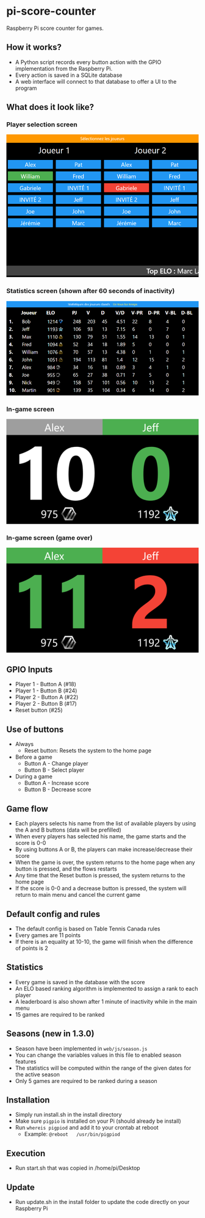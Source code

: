 # pi-score-counter
Raspberry Pi score counter for games.

## How it works?
- A Python script records every button action with the GPIO implementation from the Raspberry Pi.
- Every action is saved in a SQLite database
- A web interface will connect to that database to offer a UI to the program

## What does it look like?
### Player selection screen
![Player selection screen](https://raw.githubusercontent.com/TheWhite147/pi-score-counter/master/players.PNG "Player selection screen")

### Statistics screen (shown after 60 seconds of inactivity)
![Statistics screen](https://raw.githubusercontent.com/TheWhite147/pi-score-counter/master/stats.PNG "Statistics screen")

### In-game screen
![In-game screen](https://raw.githubusercontent.com/TheWhite147/pi-score-counter/master/in-game.PNG "In-game screen")

### In-game screen (game over)
![In-game screen - Game over](https://raw.githubusercontent.com/TheWhite147/pi-score-counter/master/game-done.PNG "In-game screen - Game over")

## GPIO Inputs
- Player 1 - Button A (#18)
- Player 1 - Button B (#24)
- Player 2 - Button A (#22)
- Player 2 - Button B (#17)
- Reset button (#25)

## Use of buttons
- Always
    - Reset button: Resets the system to the home page
- Before a game
    - Button A - Change player
    - Button B - Select player
- During a game
    - Button A - Increase score
    - Button B - Decrease score

## Game flow
- Each players selects his name from the list of available players by using the A and B buttons (data will be prefilled)
- When every players has selected his name, the game starts and the score is 0-0
- By using buttons A or B, the players can make increase/decrease their score
- When the game is over, the system returns to the home page when any button is pressed, and the flows restarts
- Any time that the Reset button is pressed, the system returns to the home page
- If the score is 0-0 and a decrease button is pressed, the system will return to main menu and cancel the current game

## Default config and rules
- The default config is  based on Table Tennis Canada rules
- Every games are 11 points
- If there is an equality at 10-10, the game will finish when the difference of points is 2

## Statistics
- Every game is saved in the database with the score
- An ELO based ranking algorithm is implemented to assign a rank to each player
- A leaderboard is also shown after 1 minute of inactivity while in the main menu
- 15 games are required to be ranked

## Seasons (new in 1.3.0)
- Season have been implemented in ```web/js/season.js```
- You can change the variables values in this file to enabled season features
- The statistics will be computed within the range of the given dates for the active season
- Only 5 games are required to be ranked during a season

## Installation
- Simply run install.sh in the install directory
- Make sure ```pigpio``` is installed on your Pi (should already be install)
- Run ```whereis pigpiod``` and add it to your crontab at reboot
    - Example: ```@reboot   /usr/bin/pigpiod```

## Execution
- Run start.sh that was copied in /home/pi/Desktop

## Update
- Run update.sh in the install folder to update the code directly on your Raspberry Pi                                  
